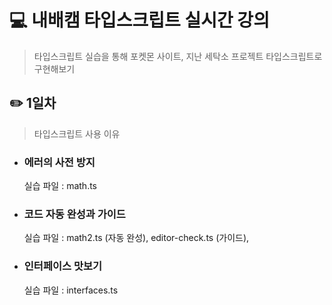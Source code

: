 # 💻 내배캠 타입스크립트 실시간 강의

> 타입스크립트 실습을 통해 포켓몬 사이트, 지난 세탁소 프로젝트 타입스크립트로 구현해보기

## ✏️ 1일차

> 타입스크립트 사용 이유

- ### 에러의 사전 방지
  실습 파일 : math.ts
- ### 코드 자동 완성과 가이드
  실습 파일 : math2.ts (자동 완성), editor-check.ts (가이드),
- ### 인터페이스 맛보기
  실습 파일 : interfaces.ts
